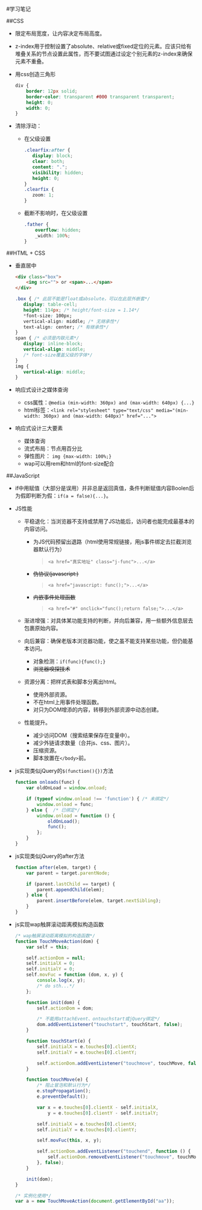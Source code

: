 #学习笔记

##CSS
- 限定布局宽度，让内容决定布局高度。

- z-index用于控制设置了absolute、relative或fixed定位的元素。应该只给有堆叠关系的节点设置此属性，而不要试图通过设定个别元素的z-index来确保元素不重叠。

- 用css创造三角形

    ```css
    div {
        border: 12px solid;
        border-color: transparent #000 transparent transparent;
        height: 0;
        width: 0;
    }
    ```

- 清除浮动：
    - 在父级设置
    
        ```css
        .clearfix:after {
           display: block;
           clear: both;
           content: ".";
           visibility: hidden;
           height: 0;
        }
        .clearfix {
           zoom: 1;
        }
        ```
    - 截断不影响时，在父级设置
    
        ```css
        .father {
            overflow: hidden;
            _width: 100%;
        }
        ```


##HTML + CSS
- 垂直居中

    ```html
    <div class="box">
        <img src=""> or <span>...</span>
    </div>
    ```

    ```css
    .box { /* 此层不能是float或absolute，可以在此层外嵌套*/
       display: table-cell;
       height: 114px; /* height/font-size = 1.14*/
       *font-size: 100px;
       vertical-align: middle; /* 无继承性*/
       text-align: center; /* 有继承性*/
    }
    span { /* 必须是内联元素*/
       display: inline-block;
       vertical-align: middle;
       /* font-size覆盖父级的字体*/
    }
    img {
       vertical-align: middle;
    }
    ```

- 响应式设计之媒体查询
    - css属性：`@media (min-width: 360px) and (max-width: 640px) {...}`
    - html标签：`<link rel="stylesheet" type="text/css" media="(min-width: 360px) and (max-width: 640px)" href="...">`

- 响应式设计三大要素
    - 媒体查询
    - 流式布局：节点用百分比
    - 弹性图片： `img {max-width: 100%;}`
    - wap可以用rem和html的font-size配合


##JavaScript
- if中用赋值（大部分是误用）并非总是返回真值，条件判断赋值内容Boolen后为假即判断为假：`if(a = false){...}`。

- JS性能
    - 平稳退化：当浏览器不支持或禁用了JS功能后，访问者也能完成最基本的内容访问。
        - 为JS代码预留出退路（html使用常规链接，用js事件绑定去拦截浏览器默认行为）
            >`<a href="真实地址" class="j-func">...</a>`

        - ~~伪协议(javascript:)~~
            >`<a href="javascript: func();">...</a>`

        - ~~内嵌事件处理函数~~
            >`<a href="#" onclick="func();return false;">...</a>`

    - 渐进增强：对具体某功能支持的判断，并向后兼容，用一些额外信息层去包裹原始内容。
    - 向后兼容：确保老版本浏览器功能，使之虽不能支持某些功能，但仍能基本访问。
        - 对象检测：`if(func){func();}`
        - ~~浏览器嗅探技术~~
    - 资源分离：把样式表和脚本分离出html。
        - 使用外部资源。
        - 不在html上用事件处理函数。
        - 对只为DOM增添的内容，转移到外部资源中动态创建。
    - 性能提升。
        - 减少访问DOM（搜索结果保存在变量中）。
        - 减少外链请求数量（合并js、css、图片）。
        - 压缩资源。
        - 脚本放置在`</body>`前。

- js实现类似jQuery的`$(function(){})`方法

    ```javascript
    function onloads(func) {
        var oldOnLoad = window.onload;

        if (typeof window.onload !== 'function') { /* 未绑定*/
            window.onload = func;
        } else {  /* 已绑定*/
            window.onload = function () {
                oldOnLoad();
                func();
            };
        }
    }
    ```
    
- js实现类似jQuery的after方法
    ```javascript
    function after(elem, target) {
        var parent = target.parentNode;

        if (parent.lastChild == target) {
            parent.appendChild(elem);
        } else {
            parent.insertBefore(elem, target.nextSibling);
        }
    }
    ```

- js实现wap触屏滚动距离模拟构造函数

    ```javascript
    /* wap触屏滚动距离模拟的构造函数*/
    function TouchMoveAction(dom) {
        var self = this;

        self.actionDom = null;
        self.initialX = 0;
        self.initialY = 0;
        self.movFuc = function (dom, x, y) {
            console.log(x, y);
            /* do sth...*/
        };

        function init(dom) {
            self.actionDom = dom;

            /* 不能用attachEvent、ontouchstart或jQuery绑定*/
            dom.addEventListener("touchstart", touchStart, false);
        }

        function touchStart(e) {
            self.initialX = e.touches[0].clientX;
            self.initialY = e.touches[0].clientY;

            self.actionDom.addEventListener("touchmove", touchMove, false);
        }

        function touchMove(e) {
            /* 阻止冒泡和默认行为*/
            e.stopPropagation();
            e.preventDefault();

            var x = e.touches[0].clientX - self.initialX,
                y = e.touches[0].clientY - self.initialY;

            self.initialX = e.touches[0].clientX;
            self.initialY = e.touches[0].clientY;

            self.movFuc(this, x, y);

            self.actionDom.addEventListener("touchend", function () {
                self.actionDom.removeEventListener("touchmove", touchMove, false);
            }, false);
        }

        init(dom);
    }

    /* 实例化使用*/
    var a = new TouchMoveAction(document.getElementById("aa"));
    ```